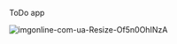 ToDo app



![imgonline-com-ua-Resize-Of5n0OhINzA](https://github.com/Alexaneva/toDo_schedule_app/assets/104970950/9b19c15f-59c1-4ef0-b093-ef632a2bea91)
